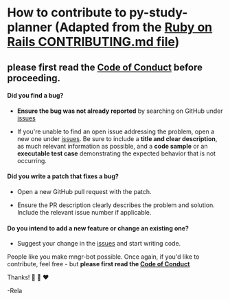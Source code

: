 [issues]: https://github.com/rela-v/py-study-planner/issues
# How to contribute to py-study-planner (Adapted from the [Ruby on Rails CONTRIBUTING.md file](https://github.com/rails/rails/blob/main/CONTRIBUTING.md))

## **please first read the [Code of Conduct](CODE_OF_CONDUCT.md) before proceeding.**

#### **Did you find a bug?**

* **Ensure the bug was not already reported** by searching on GitHub under [issues]

* If you're unable to find an open issue addressing the problem, open a new one under [issues]. Be sure to include a **title and clear description**, as much relevant information as possible, and a **code sample** or an **executable test case** demonstrating the expected behavior that is not occurring.

#### **Did you write a patch that fixes a bug?**

* Open a new GitHub pull request with the patch.

* Ensure the PR description clearly describes the problem and solution. Include the relevant issue number if applicable.

#### **Do you intend to add a new feature or change an existing one?**

* Suggest your change in the [issues] and start writing code.

People like you make mngr-bot possible. Once again, if you'd like to contribute, feel free - but **please first read the [Code of Conduct](CODE_OF_CONDUCT.md)**

Thanks! 🧠 💭 ❤️

-Rela
